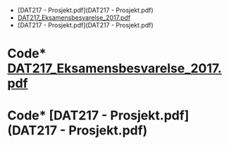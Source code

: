 * [DAT217 - Prosjekt.pdf](DAT217 - Prosjekt.pdf)
* [DAT217_Eksamensbesvarelse_2017.pdf](DAT217_Eksamensbesvarelse_2017.pdf)
* [DAT217 - Prosjekt.pdf](DAT217 - Prosjekt.pdf)
# Code* [DAT217_Eksamensbesvarelse_2017.pdf](DAT217_Eksamensbesvarelse_2017.pdf)
# Code* [DAT217 - Prosjekt.pdf](DAT217 - Prosjekt.pdf)
